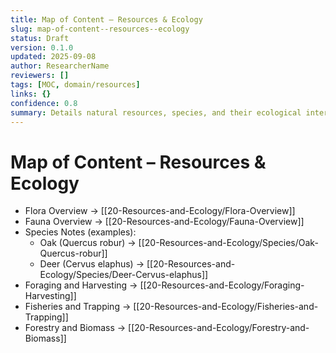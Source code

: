 ```yaml
---
title: Map of Content – Resources & Ecology
slug: map-of-content--resources--ecology
status: Draft
version: 0.1.0
updated: 2025-09-08
author: ResearcherName
reviewers: []
tags: [MOC, domain/resources]
links: {}
confidence: 0.8
summary: Details natural resources, species, and their ecological interactions.
---
```


# Map of Content – Resources & Ecology

- Flora Overview → [[20-Resources-and-Ecology/Flora-Overview]]
- Fauna Overview → [[20-Resources-and-Ecology/Fauna-Overview]]
- Species Notes (examples):
  - Oak (Quercus robur) → [[20-Resources-and-Ecology/Species/Oak-Quercus-robur]]
  - Deer (Cervus elaphus) → [[20-Resources-and-Ecology/Species/Deer-Cervus-elaphus]]
- Foraging and Harvesting → [[20-Resources-and-Ecology/Foraging-Harvesting]]
- Fisheries and Trapping → [[20-Resources-and-Ecology/Fisheries-and-Trapping]]
- Forestry and Biomass → [[20-Resources-and-Ecology/Forestry-and-Biomass]]

